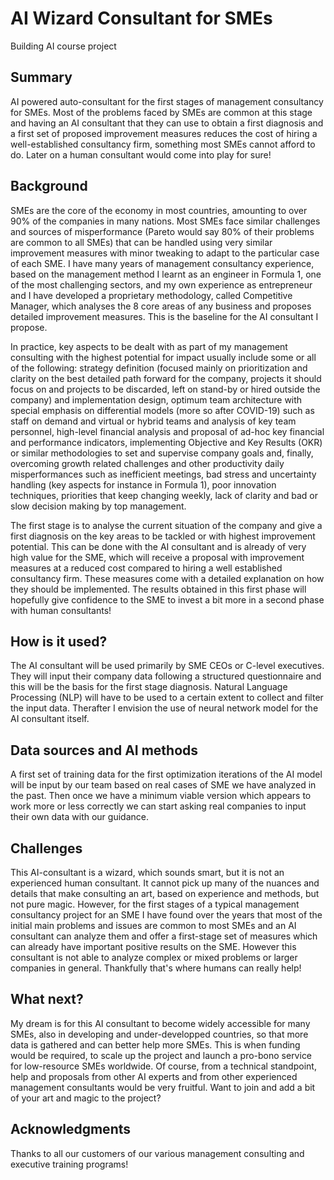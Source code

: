 <!-- This is the markdown template for the final project of the Building AI course, 
created by Reaktor Innovations and University of Helsinki. 
Copy the template, paste it to your GitHub README and edit! -->

# AI Wizard Consultant for SMEs

Building AI course project

## Summary

AI powered auto-consultant for the first stages of management consultancy for SMEs. Most of the problems faced by SMEs are common at this stage and having an AI consultant that they can use to obtain a first diagnosis and a first set of proposed improvement measures reduces the cost of hiring a well-established consultancy firm, something most SMEs cannot afford to do. Later on a human consultant would come into play for sure! 


## Background

SMEs are the core of the economy in most countries, amounting to over 90% of the companies in many nations. Most SMEs face similar challenges and sources of misperformance (Pareto would say 80% of their problems are common to all SMEs) that can be handled using very similar improvement measures with minor tweaking to adapt to the particular case of each SME. I have many years of management consultancy experience, based on the management method I learnt as an engineer in Formula 1, one of the most challenging sectors, and my own experience as entrepreneur and I have developed a proprietary methodology, called Competitive Manager, which analyses the 8 core areas of any business and proposes detailed improvement measures. This is the baseline for the AI consultant I propose. 

In practice, key aspects to be dealt with as part of my management consulting with the highest potential for impact usually include some or all of the following: strategy definition (focused mainly on prioritization and clarity on the best detailed path forward for the company, projects it should focus on and projects to be discarded, left on stand-by or hired outside the company) and implementation design, optimum team architecture with special emphasis on differential models (more so after COVID-19) such as staff on demand and virtual or hybrid teams and analysis of key team personnel, high-level financial analysis and proposal of ad-hoc key financial and performance indicators, implementing Objective and Key Results (OKR) or similar methodologies to set and supervise company goals and, finally, overcoming growth related challenges and other productivity daily misperformances such as inefficient meetings, bad stress and uncertainty handling (key aspects for instance in Formula 1), poor innovation techniques, priorities that keep changing weekly, lack of clarity and bad or slow decision making by top management. 

The first stage is to analyse the current situation of the company and give a first diagnosis on the key areas to be tackled or with highest improvement potential. This can be done with the AI consultant and is already of very high value for the SME, which will receive a proposal with improvement measures at a reduced cost compared to hiring a well established consultancy firm. These measures come with a detailed explanation on how they should be implemented. The results obtained in this first phase will hopefully give confidence to the SME to invest a bit more in a second phase with human consultants!

## How is it used?

The AI consultant will be used primarily by SME CEOs or C-level executives. They will input their company data following a structured questionnaire and this will be the basis for the first stage diagnosis. Natural Language Processing (NLP) will have to be used to a certain extent to collect and filter the input data. Therafter I envision the use of neural network model for the AI consultant itself.

## Data sources and AI methods

A first set of training data for the first optimization iterations of the AI model will be input by our team based on real cases of SME we have analyzed in the past.
Then once we have a minimum viable version which appears to work more or less correctly we can start asking real companies to input their own data with our guidance.

## Challenges

This AI-consultant is a wizard, which sounds smart, but it is not an experienced human consultant. It cannot pick up many of the nuances and details that make consulting an art, based on experience and methods, but not pure magic. However, for the first stages of a typical management consultancy project for an SME I have found over the years that most of the initial main problems and issues are common to most SMEs and an AI consultant can analyze them and offer a first-stage set of measures which can already have important positive results on the SME. However this consultant is not able to analyze complex or mixed problems or larger companies in general. Thankfully that's where humans can really help! 

## What next?

My dream is for this AI consultant to become widely accessible for many SMEs, also in developing and under-developped countries, so that more data is gathered and can better help more SMEs. This is when funding would be required, to scale up the project and launch a pro-bono service for low-resource SMEs worldwide. Of course, from a technical standpoint, help and proposals from other AI experts and from other experienced management consultants would be very fruitful. Want to join and add a bit of your art and magic to the project?

## Acknowledgments

Thanks to all our customers of our various management consulting and executive training programs!

